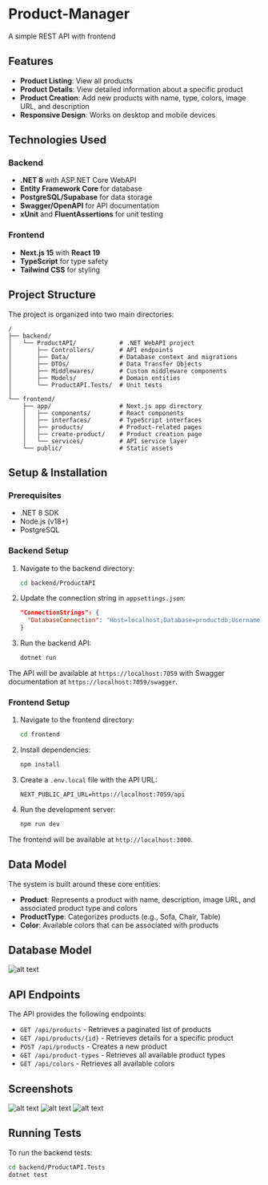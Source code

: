 # Product-Manager
A simple REST API with frontend

## Features

- **Product Listing**: View all products
- **Product Details**: View detailed information about a specific product
- **Product Creation**: Add new products with name, type, colors, image URL, and description
- **Responsive Design**: Works on desktop and mobile devices

## Technologies Used

### Backend
- **.NET 8** with ASP.NET Core WebAPI
- **Entity Framework Core** for database 
- **PostgreSQL/Supabase** for data storage
- **Swagger/OpenAPI** for API documentation
- **xUnit** and **FluentAssertions** for unit testing

### Frontend
- **Next.js 15** with **React 19**
- **TypeScript** for type safety
- **Tailwind CSS** for styling

## Project Structure

The project is organized into two main directories:

```
/
├── backend/
│   └── ProductAPI/            # .NET WebAPI project
│       ├── Controllers/       # API endpoints
│       ├── Data/              # Database context and migrations
│       ├── DTOs/              # Data Transfer Objects
│       ├── Middlewares/       # Custom middleware components
│       ├── Models/            # Domain entities
│       └── ProductAPI.Tests/  # Unit tests
│
└── frontend/
    ├── app/                   # Next.js app directory
    │   ├── components/        # React components
    │   ├── interfaces/        # TypeScript interfaces
    │   ├── products/          # Product-related pages
    │   ├── create-product/    # Product creation page
    │   └── services/          # API service layer
    └── public/                # Static assets
```

## Setup & Installation

### Prerequisites

- .NET 8 SDK
- Node.js (v18+)
- PostgreSQL

### Backend Setup

1. Navigate to the backend directory:
   ```bash
   cd backend/ProductAPI
   ```

2. Update the connection string in `appsettings.json`:
   ```json
   "ConnectionStrings": {
     "DatabaseConnection": "Host=localhost;Database=productdb;Username=your_username;Password=your_password"
   }
   ```

4. Run the backend API:
   ```bash
   dotnet run
   ```

The API will be available at `https://localhost:7059` with Swagger documentation at `https://localhost:7059/swagger`.

### Frontend Setup

1. Navigate to the frontend directory:
   ```bash
   cd frontend
   ```

2. Install dependencies:
   ```bash
   npm install
   ```

3. Create a `.env.local` file with the API URL:
   ```
   NEXT_PUBLIC_API_URL=https://localhost:7059/api
   ```

4. Run the development server:
   ```bash
   npm run dev
   ```

The frontend will be available at `http://localhost:3000`.

## Data Model

The system is built around these core entities:

- **Product**: Represents a product with name, description, image URL, and associated product type and colors
- **ProductType**: Categorizes products (e.g., Sofa, Chair, Table)
- **Color**: Available colors that can be associated with products

## Database Model
![alt text](./assets/image-4.png)

## API Endpoints

The API provides the following endpoints:

- `GET /api/products` - Retrieves a paginated list of products
- `GET /api/products/{id}` - Retrieves details for a specific product
- `POST /api/products` - Creates a new product
- `GET /api/product-types` - Retrieves all available product types
- `GET /api/colors` - Retrieves all available colors


## Screenshots

![alt text](./assets/image-1.png)
![alt text](./assets/image-2.png)
![alt text](./assets/image-3.png)

## Running Tests

To run the backend tests:

```bash
cd backend/ProductAPI.Tests
dotnet test
```
